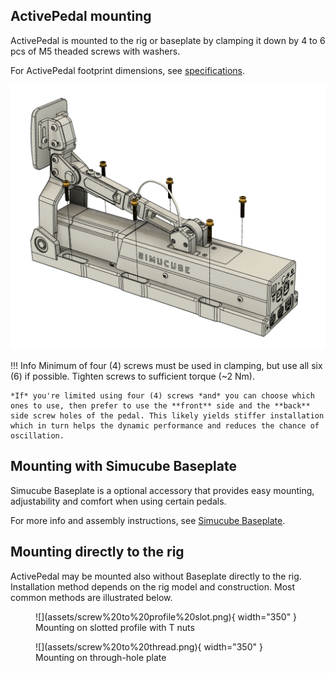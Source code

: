 ## ActivePedal mounting 

ActivePedal is mounted to the rig or baseplate by clamping it down by 4 to 6 pcs of M5 theaded screws with washers. 

For ActivePedal footprint dimensions, see [specifications](Specifications.md).

![](assets/active%20pedal%206%20screws.png)

!!! Info
    Minimum of four (4) screws must be used in clamping, but use all six (6) if possible. Tighten screws to sufficient torque (~2 Nm).

    *If* you're limited using four (4) screws *and* you can choose which ones to use, then prefer to use the **front** side and the **back** side screw holes of the pedal. This likely yields stiffer installation which in turn helps the dynamic performance and reduces the chance of oscillation.

## Mounting with Simucube Baseplate

Simucube Baseplate is a optional accessory that provides easy mounting, adjustability and comfort when using certain pedals. 

For more info and assembly instructions, see [Simucube Baseplate](Baseplate.md).

## Mounting directly to the rig

ActivePedal may be mounted also without Baseplate directly to the rig. Installation method depends on the rig model and construction. Most common methods are illustrated below.

<figure markdown>
![](assets/screw%20to%20profile%20slot.png){ width="350" }
<figcaption>Mounting on slotted profile with T nuts</figcaption>
</figure>

<figure markdown>
![](assets/screw%20to%20thread.png){ width="350" }
<figcaption>Mounting on through-hole plate</figcaption>
</figure>

